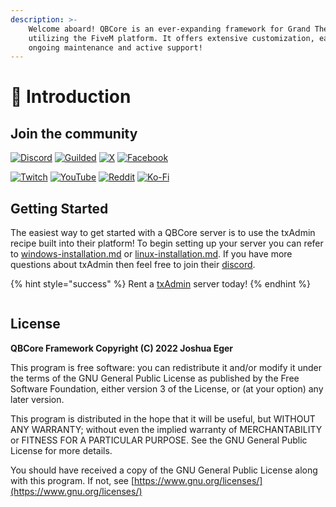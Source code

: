 ```yaml
---
description: >-
    Welcome aboard! QBCore is an ever-expanding framework for Grand Theft Auto V
    utilizing the FiveM platform. It offers extensive customization, ease of use,
    ongoing maintenance and active support!
---
```


# 👋 Introduction

## Join the community

[![Discord](https://img.shields.io/badge/Discord-%237289DA.svg?style=for-the-badge&logo=discord&logoColor=white)](https://discord.gg/qbcore) [![Guilded](https://img.shields.io/badge/Guilded-F4C400.svg?style=for-the-badge&logo=guilded&logoColor=white)](https://guilded.gg/qbcore) [![X](https://img.shields.io/badge/X%20%28Twitter%29-black.svg?style=for-the-badge&logo=X&logoColor=white)](https://twitter.com/qbcoreframework) [![Facebook](https://img.shields.io/badge/Facebook-%231877F2.svg?style=for-the-badge&logo=Facebook&logoColor=white)](https://www.facebook.com/groups/568926937910479)

[![Twitch](https://img.shields.io/badge/Twitch-%239146FF.svg?style=for-the-badge&logo=Twitch&logoColor=white)](https://www.twitch.tv/kakarotqb) [![YouTube](https://img.shields.io/badge/YouTube-%23FF0000.svg?style=for-the-badge&logo=YouTube&logoColor=white)](https://www.youtube.com/c/QBCoreFramework) [![Reddit](https://img.shields.io/badge/reddit-FF4500?style=for-the-badge&logo=Reddit&logoColor=white)](https://www.reddit.com/r/qbcore/) [![Ko-Fi](https://img.shields.io/badge/Ko-fi-F16061?style=for-the-badge&logo=ko-fi&logoColor=white)](https://ko-fi.com/kakarot)

## Getting Started

The easiest way to get started with a QBCore server is to use the txAdmin recipe built into their platform! To begin setting up your server you can refer to [windows-installation.md](guides/windows-installation.md "mention") or [linux-installation.md](guides/linux-installation.md "mention"). If you have more questions about txAdmin then feel free to join their [discord](https://discord.gg/r7d894sTHA).

{% hint style="success" %}
Rent a [txAdmin](https://zap-hosting.com/qbcore6) server today!
{% endhint %}

<div align="left">

<img src=".gitbook/assets/image (4) (1).png" alt="">

</div>

## License

**QBCore Framework Copyright (C) 2022 Joshua Eger**

This program is free software: you can redistribute it and/or modify it under the terms of the GNU General Public License as published by the Free Software Foundation, either version 3 of the License, or (at your option) any later version.

This program is distributed in the hope that it will be useful, but WITHOUT ANY WARRANTY; without even the implied warranty of MERCHANTABILITY or FITNESS FOR A PARTICULAR PURPOSE. See the GNU General Public License for more details.

You should have received a copy of the GNU General Public License along with this program. If not, see [https://www.gnu.org/licenses/](https://www.gnu.org/licenses/)
